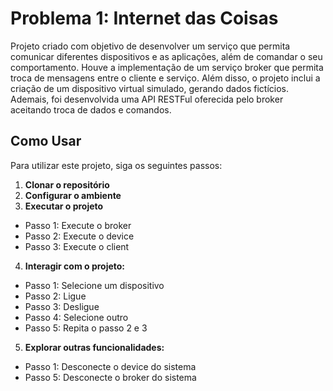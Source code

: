 # Problema 1: Internet das Coisas

  Projeto criado com objetivo de desenvolver um serviço que permita comunicar diferentes dispositivos e as aplicações, além de comandar o seu comportamento. Houve a implementação de um serviço broker que permita troca de mensagens entre o cliente e serviço. Além disso, o projeto inclui a criação de um dispositivo virtual simulado, gerando dados fictícios. Ademais, foi desenvolvida uma API RESTFul oferecida pelo broker aceitando troca de dados e comandos.

## Como Usar

Para utilizar este projeto, siga os seguintes passos:


1. **Clonar o repositório**
2. **Configurar o ambiente**
3.  **Executar o projeto**
- Passo 1: Execute o broker
- Passo 2: Execute o device
- Passo 3: Execute o client
4. **Interagir com o projeto:**
- Passo 1: Selecione um dispositivo
- Passo 2: Ligue
- Passo 3: Desligue
- Passo 4: Selecione outro
- Passo 5: Repita o passo 2 e 3
5. **Explorar outras funcionalidades:**
- Passo 1: Desconecte o device do sistema
- Passo 5: Desconecte o broker do sistema 


  



